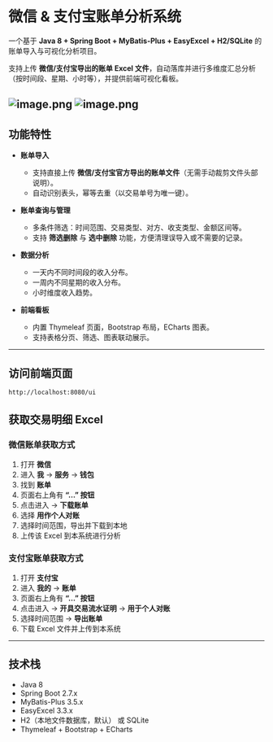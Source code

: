 # 微信 & 支付宝账单分析系统  

一个基于 **Java 8 + Spring Boot + MyBatis-Plus + EasyExcel + H2/SQLite** 的账单导入与可视化分析项目。  

支持上传 **微信/支付宝导出的账单 Excel 文件**，自动落库并进行多维度汇总分析（按时间段、星期、小时等），并提供前端可视化看板。  

![image.png](https://s2.loli.net/2025/08/25/S6BRQ534jG1CFkI.png)
![image.png](https://s2.loli.net/2025/08/25/vWYnZkDRFidQfsV.png)
---

## 功能特性  

- **账单导入**  
  - 支持直接上传 **微信/支付宝官方导出的账单文件**（无需手动裁剪文件头部说明）。  
  - 自动识别表头，幂等去重（以交易单号为唯一键）。  

- **账单查询与管理**  
  - 多条件筛选：时间范围、交易类型、对方、收支类型、金额区间等。  
  - 支持 **筛选删除** 与 **选中删除** 功能，方便清理误导入或不需要的记录。  

- **数据分析**  
  - 一天内不同时间段的收入分布。  
  - 一周内不同星期的收入分布。  
  - 小时维度收入趋势。  

- **前端看板**  
  - 内置 Thymeleaf 页面，Bootstrap 布局，ECharts 图表。  
  - 支持表格分页、筛选、图表联动展示。  

---

## 访问前端页面  

```bash
http://localhost:8080/ui
```
## 获取交易明细 Excel  

### 微信账单获取方式  
1. 打开 **微信**  
2. 进入 **我** → **服务** → **钱包**  
3. 找到 **账单**  
4. 页面右上角有 **“…” 按钮**  
5. 点击进入 → **下载账单**  
6. 选择 **用作个人对账**  
7. 选择时间范围，导出并下载到本地  
8. 上传该 Excel 到本系统进行分析  

### 支付宝账单获取方式  
1. 打开 **支付宝**  
2. 进入 **我的** → **账单**  
3. 页面右上角有 **“…” 按钮**
4. 点击进入 → **开具交易流水证明** -> **用于个人对账**
5. 选择时间范围 → **导出账单**  
6. 下载 Excel 文件并上传到本系统  
  

---

## 技术栈  

- Java 8  
- Spring Boot 2.7.x  
- MyBatis-Plus 3.5.x  
- EasyExcel 3.3.x  
- H2（本地文件数据库，默认） 或 SQLite  
- Thymeleaf + Bootstrap + ECharts  
